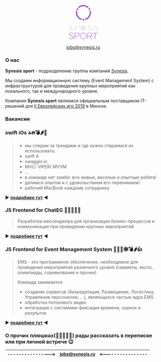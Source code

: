<p align="center">
	<img src="./resources/synesis-sport-logo.png" width="93" height="110"	 
</p>
<p align="center">
	<a href="mailto:jobs@synesis.ru">jobs@synesis.ru</a>
</p>


### О нас

**Synesis sport** - подразделение группы компаний [Synesis](http://synesis.by/). 

Мы создаем информационную систему (Event Management System) c инфраструктурой для проведения крупных мероприятий как локального, так и международного уровня. 

Компания **Synesis sport** являемся официальным поставщиком IT-решений для [II Европейских игр 2019](http://minsk2019.by) в Минске.


### Вакансии


### swift iOs 🔝🔥💣🌶📱

>*  мы следим за трендами и где нужно стараемся их использовать: 
>	*  swift 4
>	*  swagger.io
>	*  MVC/ VIPER/ MVVM
>	*  ...
>*  в команде нет зомби: все живые, веселые и опытные ребята! 
>*  делимся опытом и с удовольствием его перенимаем! 
>*  рабочий MacBook каждому сотруднику

▶️ [**подробнее тут**](./positions/iOs-position.md) ◀️

### JS Frontend for ChatEG 💯💬📵🚀🤑 

> Разработка мессенджера для организации бизнес-процессов и коммуникации при проведении крупных мероприятий


▶️ [**подробнее тут**](./positions/javascript-messenger-position.md) ◀️

### JS Frontend for Event Management System 💯🔝💋🕸💣🌶👍

> EMS - это программное обеспечение, необходимое для проведения мероприятий различного уровня (саммиты, экспо, олимпиады, соревнования и прочее)
> 
> Команда занимается 
>	*  создание сервисов (Аккредитация, Размещение, Логистика, Управление персоналом, ...), являющихся частью ядра EMS
>	*  обработка потокового видео
>	*  интеграция с системами фиксации времени, оценок и результов


▶️ [**подробнее тут**](./positions/javascript-position.md) ◀️

### О прочих плюшках(🍦🎂🥐🍰🍧) рады рассказать в переписке или при личной встрече 😉

| ----------------> | <jobs@synesis.ru> | <---------------- |
| ----------------: |:-----------------:| :---------------- |
